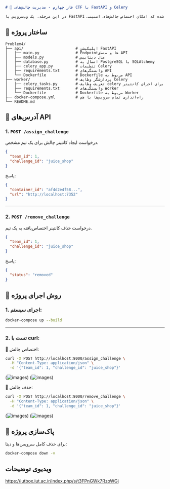 
```markdown
# 🎯 فاز چهارم - مدیریت چالش‌های CTF با FastAPI و Celery

در این مرحله، یک وب‌سرویس با FastAPI پیاده‌سازی شده که امکان اختصاص چالش‌های امنیتی (مثل Juice Shop یا ToDo App) به تیم‌ها را به‌صورت خودکار فراهم می‌کند. کانتینرها به کمک Docker و به‌صورت ایزوله اجرا شده و کنترل آن‌ها از طریق Celery انجام می‌شود.


```
## 📁 ساختار پروژه

```
Problem4/
├── api/                       # اپلیکیشن FastAPI
│   ├── main.py                # Endpointها و منطق API
│   ├── models.py              # مدل دیتابیس
│   ├── database.py            # اتصال به PostgreSQL با SQLAlchemy
│   ├── celery_app.py          # تنظیمات Celery
│   ├── requirements.txt       # وابستگی‌های API
│   └── Dockerfile             # Dockerfile مربوط به API
├── worker/                    # پردازشگر وظایف Celery
│   ├── celery_tasks.py        # تعریف وظایف celery برای اجرای کانتینر
│   ├── requirements.txt       # وابستگی‌های Worker
│   └── Dockerfile             # Dockerfile مربوط به Worker
├── docker-compose.yml         # راه‌اندازی تمام سرویس‌ها با هم
└── README.md                  
```


## 🔌 آدرس‌های API

### 1. `POST /assign_challenge`

درخواست ایجاد کانتینر چالش برای یک تیم مشخص.

```json
{
  "team_id": 1,
  "challenge_id": "juice_shop"
}
```

پاسخ:

```json
{
  "container_id": "af4d2e4f58...",
  "url": "http://localhost:7352"
}
```

---

### 2. `POST /remove_challenge`

درخواست حذف کانتینر اختصاص‌یافته به یک تیم.

```json
{
  "team_id": 1,
  "challenge_id": "juice_shop"
}
```

پاسخ:

```json
{
  "status": "removed"
}
```




## 🧪 روش اجرای پروژه

### 1. اجرای سیستم:

```bash
docker-compose up --build
```

---

### 2. تست با curl:

📌 اختصاص چالش:
```bash
curl -X POST http://localhost:8000/assign_challenge \
  -H "Content-Type: application/json" \
  -d '{"team_id": 1, "challenge_id": "juice_shop"}'
```


(![images](assign_pic.jpg))
(![images](assigned_container_pic.jpg))


📌 حذف چالش:
```bash
curl -X POST http://localhost:8000/remove_challenge \
  -H "Content-Type: application/json" \
  -d '{"team_id": 1, "challenge_id": "juice_shop"}'
```

(![images](remove_pic.jpg))
(![images](removed_container_pic.jpg))

## 🧼 پاک‌سازی پروژه

برای حذف کامل سرویس‌ها و دیتا:

```bash
docker-compose down -v
```



## ویدیوی توضیحات 
https://iutbox.iut.ac.ir/index.php/s/t3FPnGWk7RzoWGj
